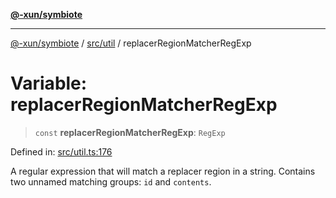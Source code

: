[**@-xun/symbiote**](../../../README.md)

***

[@-xun/symbiote](../../../README.md) / [src/util](../README.md) / replacerRegionMatcherRegExp

# Variable: replacerRegionMatcherRegExp

> `const` **replacerRegionMatcherRegExp**: `RegExp`

Defined in: [src/util.ts:176](https://github.com/Xunnamius/symbiote/blob/fda4254d9bfeb125461ee3377ddb123772e5d050/src/util.ts#L176)

A regular expression that will match a replacer region in a string. Contains
two unnamed matching groups: `id` and `contents`.
